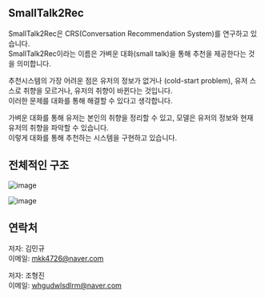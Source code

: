 ## SmallTalk2Rec

SmallTalk2Rec은 CRS(Conversation Recommendation System)를 연구하고 있습니다.   
SmallTalk2Rec이라는 이름은 가벼운 대화(small talk)을 통해 추천을 제공한다는 것을 의미합니다.

추천시스템의 가장 어려운 점은 유저의 정보가 없거나 (cold-start problem), 유저 스스로 취향을 모르거나, 유저의 취향이 바뀐다는 것입니다.   
이러한 문제를 대화를 통해 해결할 수 있다고 생각합니다.   

가벼운 대화를 통해 유저는 본인의 취향을 정리할 수 있고, 모델은 유저의 정보와 현재 유저의 취향을 파악할 수 있습니다.   
이렇게 대화를 통해 추천하는 시스템을 구현하고 있습니다.

## 전체적인 구조

![image](https://github.com/user-attachments/assets/06a14197-b4df-4423-acd2-b57257a4984b)

![image](https://excalidraw.com/#json=T2W4wXnWcmZtvmDO0kC2v,w5nkU5EbZvXubituJx2VIA)


## 연락처
저자: 김민규   
이메일: mkk4726@naver.com
   
저자: 조형진    
이메일: whgudwlsdlrm@naver.com
